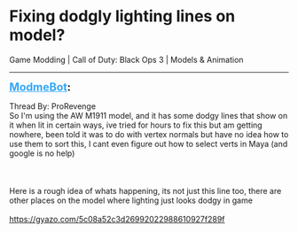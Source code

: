 # Fixing dodgly lighting lines on model?
Game Modding | Call of Duty: Black Ops 3 | Models & Animation

---
<strong style="font-size: 1.4em;"><span style="text-decoration: underline;text-decoration-color: #34a7f9;"><span style="color:#34a7f9;">ModmeBot</span></span>:</strong>

<p>Thread By: ProRevenge<br />So I&#39;m using the AW M1911 model, and it has some dodgy lines that show on it when lit in certain ways, ive tried for hours to fix this but am getting nowhere, been told it was to do with vertex normals but have no idea how to use them to sort this, I cant even figure out how to select verts in Maya (and google is no help)<br /><br /><br /><br />Here is a rough idea of whats happening, its not just this line too, there are other places on the model where lighting just looks dodgy in game<br /><br /><a href="https://gyazo.com/5c08a52c3d26992022988610927f289f">https://gyazo.com/5c08a52c3d26992022988610927f289f</a></p>
